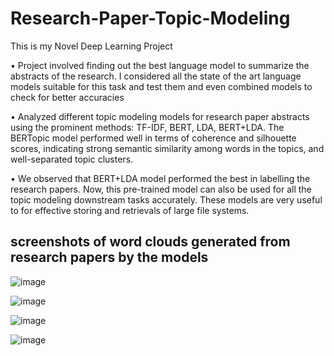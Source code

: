 # Research-Paper-Topic-Modeling
This is my Novel Deep Learning Project

• Project involved finding out the best language model to summarize the abstracts of the research. I considered all
the state of the art language models suitable for this task and test them and even combined models to check for
better accuracies

• Analyzed different topic modeling models for research paper abstracts using the prominent methods: TF-IDF,
BERT, LDA, BERT+LDA. The BERTopic model performed well in terms of coherence and silhouette scores,
indicating strong semantic similarity among words in the topics, and well-separated topic clusters.

• We observed that BERT+LDA model performed the best in labelling the research papers. Now, this pre-trained
model can also be used for all the topic modeling downstream tasks accurately. These models are very useful to for
effective storing and retrievals of large file systems.

<h2>screenshots of word clouds generated from research papers by the models</h2>

![image](https://github.com/mharish27/Research-Paper-Topic-Modeling/assets/114908558/4603d3cf-85ea-46f2-9fb8-3591022d8ebe)


![image](https://github.com/mharish27/Research-Paper-Topic-Modeling/assets/114908558/19e17164-72d5-4586-bc1d-d4e3901ab7ec)

![image](https://github.com/mharish27/Research-Paper-Topic-Modeling/assets/114908558/c23c6647-152d-4b24-b23d-984053657b54)

![image](https://github.com/mharish27/Research-Paper-Topic-Modeling/assets/114908558/7fa227f1-4c8e-4f95-af9c-dd25e693f291)


